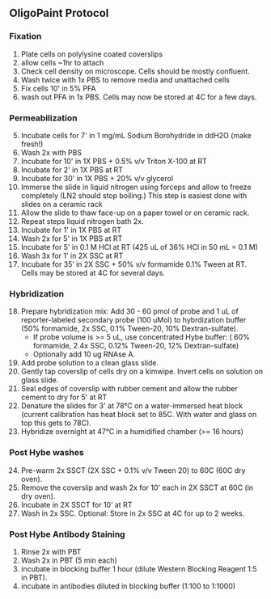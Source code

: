 
## OligoPaint Protocol 
### Fixation
1. Plate cells on polylysine coated coverslips
2. allow cells ~1hr to attach
3. Check cell density on microscope.  Cells should be mostly confluent.
4. Wash twice with 1x PBS to remove media and unattached cells
5. Fix cells 10' in 5% PFA
6. wash out PFA in 1x PBS.  Cells may now be stored at 4C for a few days.

### Permeabilization
5. Incubate cells for 7' in 1 mg/mL Sodium Borohydride in ddH2O (make fresh!)
6. Wash 2x with PBS
7. Incubate for 10' in 1X PBS + 0.5% v/v Triton X-100 at RT
8. Incubate for 2' in 1X PBS at RT
9. Incubate for 30' in 1X PBS + 20% v/v glycerol
10. Immerse the slide in liquid nitrogen using forceps and allow to freeze completely (LN2 should stop boiling.)  This step is easiest done with slides on a ceramic rack
11. Allow the slide to thaw face-up on a paper towel or on ceramic rack.
12. Repeat steps liquid nitrogen bath 2x. 
13. Incubate for 1' in 1X PBS at RT
14. Wash 2x for 5' in 1X PBS at RT
15. Incubate for 5' in 0.1 M HCl at RT  (425 uL of 36% HCl in 50 mL = 0.1 M)
16. Wash 3x for 1' in 2X SSC at RT
17. Incubate for 35’ in 2X SSC + 50% v/v formamide 0.1% Tween at RT.  Cells may be stored at 4C for several days.

### Hybridization
18. Prepare hybridization mix:  Add 30 - 60 pmol of probe and 1 uL of reporter-labeled secondary probe (100 uMol) to hybrdization buffer (50% formamide, 2x SSC, 0.1% Tween-20, 10% Dextran-sulfate).  
     * If probe volume is >= 5 uL, use concentrated Hybe buffer: ( 60% formamide, 2.4x SSC, 0.12% Tween-20, 12% Dextran-sulfate) 
     * Optionally add 10 ug RNAse A.
19. Add probe solution to a clean glass slide.
20. Gently tap coverslip of cells dry on a kimwipe.  Invert cells on solution on glass slide. 
21. Seal edges of coverslip with rubber cement and allow the rubber cement to dry for 5' at RT
22. Denature the slides for 3' at 78°C on a water-immersed heat block (current calibration has heat block set to 85C.  With water and glass on top this gets to 78C).
23. Hybridize overnight at 47°C in a humidified chamber (>= 16 hours)

### Post Hybe washes
24. Pre-warm 2x SSCT (2X SSC + 0.1% v/v Tween 20) to 60C (60C dry oven).  
25. Remove the coverslip and wash 2x for 10' each in 2X SSCT at 60C (in dry oven).
25. Incubate in 2X SSCT for 10’ at RT
26. Wash in 2x SSC.   Optional: Store in 2x SSC at 4C for up to 2 weeks. 

### Post Hybe Antibody Staining
1. Rinse 2x with PBT 
2. Wash 2x in PBT (5 min each)
3. incubate in blocking buffer 1 hour (dilute Western Blocking Reagent 1:5 in PBT).
4. incubate in antibodies diluted in blocking buffer (1:100 to 1:1000) 